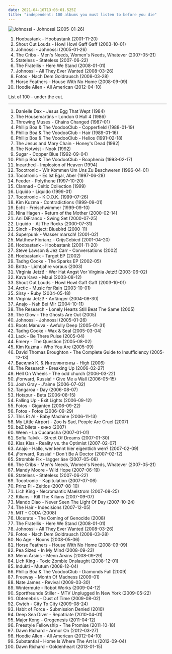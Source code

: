 ```yaml
---
date: 2021-04-10T13:03:01.525Z
title: "independent: 100 albums you must listen to before you die"
---
```

![Johnossi - Johnossi (2005-01-26)](http://coverartarchive.org/release/364e35ec-623f-3ee6-afe8-9259dbf1cb24/20163135224-500.jpg "Johnossi - Johnossi (2005-01-26)")
<ol class="albums">
<li data-cover="http://coverartarchive.org/release/b410dac5-6c06-4864-add3-5f317058f30f/24917496645-500.jpg" data-tags="rock, alternative rock" role="button">Hoobastank - Hoobastank (2001-11-20)</li>
<li data-cover="https://img.discogs.com/6GJfVqXu_BJ_fRyCbg5ue7oXqlI=/fit-in/208x208/filters:strip_icc():format(jpeg):mode_rgb():quality(90)/discogs-images/R-4383615-1363448225-9578.jpeg.jpg" data-tags="indie, swedish, indie rock" role="button">Shout Out Louds - Howl Howl Gaff Gaff (2003-10-01)</li>
<li data-cover="http://coverartarchive.org/release/364e35ec-623f-3ee6-afe8-9259dbf1cb24/20163135224-500.jpg" data-tags="indie, rock" role="button">Johnossi - Johnossi (2005-01-26)</li>
<li data-cover="http://coverartarchive.org/release/d3bcc9c4-179f-4810-92a8-99cb4e58a520/8765400755-500.jpg" data-tags="indie rock" role="button">The Cribs - Men's Needs, Women's Needs, Whatever (2007-05-21)</li>
<li data-cover="http://coverartarchive.org/release/3e23b9fc-89c4-48c4-b1d3-bd26122c628d/11720822356-500.jpg" data-tags="trip-hop, electronic" role="button">Stateless - Stateless (2007-06-22)</li>
<li data-cover="http://coverartarchive.org/release/a7cc45cd-0290-4178-8123-817ed02baca8/3470357156-500.jpg" data-tags="indie rock, rock, indie" role="button">The Fratellis - Here We Stand (2008-01-01)</li>
<li data-cover="http://coverartarchive.org/release/819ef756-2c61-473a-907e-d9e75b3808b8/3366556888-500.jpg" data-tags="indie, alternative, indie rock" role="button">Johnossi - All They Ever Wanted (2008-03-26)</li>
<li data-cover="https://img.discogs.com/qzlW8t5AFmKYH4gFc8H440mJfUo=/fit-in/456x408/filters:strip_icc():format(jpeg):mode_rgb():quality(90)/discogs-images/R-2054920-1261748799.jpeg.jpg" data-tags="indie" role="button">Fotos - Nach Dem Goldrausch (2008-03-28)</li>
<li data-cover="http://coverartarchive.org/release/4c13817e-a16c-47d6-85ab-aa6f6d826705/24225147925-500.jpg" data-tags="indie" role="button">Horse Feathers - House With No Home (2008-09-09)</li>
<li data-cover="http://coverartarchive.org/release/f7b8fff0-445f-48ad-9b66-4e48c4060b4f/5507996174-500.jpg" data-tags="rap" role="button">Hoodie Allen - All American (2012-04-10)</li>
</ol>
List of 100 - under the cut.
<!-- more -->

_________________

<ol class="albums">
<li data-cover="https://img.discogs.com/7gDztmVRgut4B89yBgnrRVQWpIg=/fit-in/428x600/filters:strip_icc():format(jpeg):mode_rgb():quality(90)/discogs-images/R-4729781-1424187856-3633.jpeg.jpg" data-tags="experimental" role="button">
Danielle Dax - Jesus Egg That Wept (1984)
</li>
<li data-cover="http://coverartarchive.org/release/758017e0-f7de-49da-aa31-cbc80ea2e0e0/3059717757-500.jpg" data-tags="80s" role="button">
The Housemartins - London 0 Hull 4 (1986)
</li>
<li data-cover="https://img.discogs.com/_HRhhmWjplKSBgdVEFJ_IXg4X6c=/fit-in/600x600/filters:strip_icc():format(jpeg):mode_rgb():quality(90)/discogs-images/R-549629-1371665714-4574.jpeg.jpg" data-tags="intense, independent, throwing music" role="button">
Throwing Muses - Chains Changed (1987-01)
</li>
<li data-cover="https://img.discogs.com/33QUfNjNMaDEs8i7O_1yYasvRUI=/fit-in/600x524/filters:strip_icc():format(jpeg):mode_rgb():quality(90)/discogs-images/R-196988-1617547549-8693.jpeg.jpg" data-tags="indie, rock, alternative, alternative rock, experimental, indie rock, new wave, avantgarde, german, independent, cd-sammlung" role="button">
Phillip Boa & The VoodooClub - Copperfield (1988-01-19)
</li>
<li data-cover="http://coverartarchive.org/release/f699fc1d-dbad-4678-9ad9-55be25b4a4a8/12675048585-500.jpg" data-tags="indie, alternative" role="button">
Phillip Boa & The VoodooClub - Hair (1989-01-16)
</li>
<li data-cover="http://coverartarchive.org/release/d44523f5-6b8f-47d6-9d81-f9a6d546d771/12675036875-500.jpg" data-tags="indie, rock, alternative, alternative rock, experimental, indie rock, new wave, 90s, german, independent" role="button">
Phillip Boa & The VoodooClub - Helios (1991-02-18)
</li>
<li data-cover="https://img.discogs.com/UMBJGIOlHKIlyuDcv3xQGsGIxKA=/fit-in/600x583/filters:strip_icc():format(jpeg):mode_rgb():quality(90)/discogs-images/R-15177157-1587702788-9526.jpeg.jpg" data-tags="shoegaze, alternative rock" role="button">
The Jesus and Mary Chain - Honey's Dead (1992)
</li>
<li data-cover="http://coverartarchive.org/release/b374a467-ff3c-42b5-938b-9320e96c617b/15060246726-500.jpg" data-tags="indie rock" role="button">
The Notwist - Nook (1992)
</li>
<li data-cover="http://coverartarchive.org/release/b68bd93e-0b34-41b8-8e63-540836e863f0/3020420613-500.jpg" data-tags="90s" role="button">
Sugar - Copper Blue (1992-09-04)
</li>
<li data-cover="https://img.discogs.com/33QUfNjNMaDEs8i7O_1yYasvRUI=/fit-in/600x524/filters:strip_icc():format(jpeg):mode_rgb():quality(90)/discogs-images/R-196988-1617547549-8693.jpeg.jpg" data-tags="indie" role="button">
Phillip Boa & The VoodooClub - Boaphenia (1993-02-17)
</li>
<li data-cover="http://coverartarchive.org/release/ba1646d0-9b8e-4a1b-9dc0-6ec4d4b19b58/15587476491-500.jpg" data-tags="melodic death metal" role="button">
Inearthed - Implosion of Heaven (1994)
</li>
<li data-cover="https://img.discogs.com/Q6Kr9R7vXlK--09-qCNVsRRrxVo=/fit-in/600x597/filters:strip_icc():format(jpeg):mode_rgb():quality(90)/discogs-images/R-915754-1189951397.jpeg.jpg" data-tags="hamburger schule" role="button">
Tocotronic - Wir Kommen Um Uns Zu Beschweren (1996-04-01)
</li>
<li data-cover="https://img.discogs.com/rj3yPSvVgGuvJNC6KgtoVxPFxrE=/fit-in/600x597/filters:strip_icc():format(jpeg):mode_rgb():quality(90)/discogs-images/R-4237498-1359367332-4939.jpeg.jpg" data-tags="indie, rock" role="button">
Tocotronic - Es Ist Egal, Aber (1997-06-28)
</li>
<li data-cover="http://coverartarchive.org/release/5d67c139-642e-4aa6-bcac-dcf022cf31e0/15594351546-500.jpg" data-tags="rock" role="button">
Feeder - Polythene (1997-10-20)
</li>
<li data-cover="http://coverartarchive.org/release/0acd0176-2439-4f7e-8dff-90fe721c09d3/7782868668-500.jpg" data-tags="celtic" role="button">
Clannad - Celtic Collection (1999)
</li>
<li data-cover="http://coverartarchive.org/release/30fa2fdf-76f8-3f81-a910-5e09083ce984/6374526773-500.jpg" data-tags="alternative rock" role="button">
Liquido - Liquido (1999-01)
</li>
<li data-cover="https://img.discogs.com/C1yPzphGYKvGK2o9XDSgwn9Uleg=/fit-in/600x526/filters:strip_icc():format(jpeg):mode_rgb():quality(90)/discogs-images/R-1277187-1543532413-5368.jpeg.jpg" data-tags="indie" role="button">
Tocotronic - K.O.O.K. (1999-07-26)
</li>
<li data-cover="http://coverartarchive.org/release/a1e0b1b8-1f67-4d9a-830d-787f97a9c3a6/5920697946-500.jpg" data-tags="female vocalists" role="button">
Kim Kuzma - Contradictions (1999-09-01)
</li>
<li data-cover="http://coverartarchive.org/release/e9bac38b-523d-47c9-bbae-2f71630e310a/14910566886-500.jpg" data-tags="pop, echt, german" role="button">
Echt - Freischwimmer (1999-09-10)
</li>
<li data-cover="http://coverartarchive.org/release/e5a1c3ac-48a8-43bc-9351-8a8e2f165ce7/15176633516-500.jpg" data-tags="punk rock" role="button">
Nina Hagen - Return of the Mother (2000-02-14)
</li>
<li data-cover="http://coverartarchive.org/release/bddcc35b-0c2a-400e-85f5-5ae247470852/5112221388-500.jpg" data-tags="ani difranco" role="button">
Ani DiFranco - Swing Set (2000-07-25)
</li>
<li data-cover="https://img.discogs.com/NmDgct-0LisXaDG0qHAfCIuKfJQ=/fit-in/600x600/filters:strip_icc():format(jpeg):mode_rgb():quality(90)/discogs-images/R-367448-1260021660.jpeg.jpg" data-tags="indie, pop, rock, 00s, english, independent, liquido, superspringsummer, cd-sammlung" role="button">
Liquido - At The Rocks (2000-07-31)
</li>
<li data-cover="http://coverartarchive.org/release/f63fb048-025e-4e6d-a84c-5ba1b3d2ce9c/17554691886-500.jpg" data-tags="indie, rock, alternative, independent, pennsylvania" role="button">
Sinch - Project: Bluebird (2000-11)
</li>
<li data-cover="https://img.discogs.com/9is2WPiWkRw5_9HgrMcVniiSzic=/fit-in/600x602/filters:strip_icc():format(jpeg):mode_rgb():quality(90)/discogs-images/R-600019-1522585455-5691.jpeg.jpg" data-tags="indie pop, independent" role="button">
Superpunk - Wasser marsch! (2001-02)
</li>
<li data-cover="https://via.placeholder.com/450" data-tags="ambient" role="button">
Matthew Florianz - GrijsGebied (2001-04-20)
</li>
<li data-cover="http://coverartarchive.org/release/b410dac5-6c06-4864-add3-5f317058f30f/24917496645-500.jpg" data-tags="rock, alternative rock" role="button">
Hoobastank - Hoobastank (2001-11-20)
</li>
<li data-cover="https://img.discogs.com/jrAOZB2xCAUGFipUQCFULfwyJWU=/fit-in/316x301/filters:strip_icc():format(jpeg):mode_rgb():quality(90)/discogs-images/R-11421244-1518678871-5018.jpeg.jpg" data-tags="jazz, instrumental, ambient, piano, mellow, independent, duets, featuring bass, featuring looping, featuring piano" role="button">
Steve Lawson & Jez Carr - Conversations (2002)
</li>
<li data-cover="http://coverartarchive.org/release/4e9b7001-9773-44a6-9ad9-5a8034cb6914/2415885439-500.jpg" data-tags="hoobastank" role="button">
Hoobastank - Target EP (2002)
</li>
<li data-cover="https://img.discogs.com/e-3mXETEvABewX2vx-QwqkU_UHE=/fit-in/353x356/filters:strip_icc():format(jpeg):mode_rgb():quality(90)/discogs-images/R-3284056-1323895991.jpeg.jpg" data-tags="jazzy pop" role="button">
Tadhg Cooke - The Sparks EP (2002-05)
</li>
<li data-cover="https://img.discogs.com/FIzBpyfghRgblRvYdRTZXe9jrx0=/fit-in/600x530/filters:strip_icc():format(jpeg):mode_rgb():quality(90)/discogs-images/R-1977021-1256245367.jpeg.jpg" data-tags="indie, alternative, alternative rock, indie rock, guitar, deutsch, german, berlin, deutschsprachig, indierock, underground, perlen deutschsprachiger popmusik, independent, great songs, favourite artists, favourite bands, german artists, like it, classic album, german bands, deutschsprachige musik, genial, german indie, fuck it all, alternative and indie, deutschsprachiges, german independent, excellent lyrics, perfekte texte, gitarrenmusik, lieblingsalben, einfach die besten, deutschsprachig und grandios, meine kleine welt, einfach die groessten, auf meiner festplatte, in meinem plattenschrank" role="button">
Britta - Lichtjahre voraus (2003)
</li>
<li data-cover="http://coverartarchive.org/release/de0aba33-defb-4e4d-8b95-2d499c0b3ec0/3333205469-500.jpg" data-tags="pop, deutsch, german" role="button">
Virginia Jetzt! - Wer Hat Angst Vor Virginia Jetzt! (2003-06-02)
</li>
<li data-cover="https://img.discogs.com/2cxRiEqAJ2T-iWf8dtjKjlusy24=/fit-in/280x277/filters:strip_icc():format(jpeg):mode_rgb():quality(90)/discogs-images/R-240308-1110736203.jpg.jpg" data-tags="independent, alternative soul, lms artist, west yorkshire, spokojne" role="button">
Kava Kava - Maui (2003-08-12)
</li>
<li data-cover="https://img.discogs.com/6GJfVqXu_BJ_fRyCbg5ue7oXqlI=/fit-in/208x208/filters:strip_icc():format(jpeg):mode_rgb():quality(90)/discogs-images/R-4383615-1363448225-9578.jpeg.jpg" data-tags="indie, swedish, indie rock" role="button">
Shout Out Louds - Howl Howl Gaff Gaff (2003-10-01)
</li>
<li data-cover="https://img.discogs.com/Aw6jGBRGiClMUr4q8_3lGs2S0Ro=/fit-in/480x462/filters:strip_icc():format(jpeg):mode_rgb():quality(90)/discogs-images/R-8573537-1464317671-3385.jpeg.jpg" data-tags="indie, canada, calm, acoustic, canadian, singer, guitar, songwriter, winter, loop, cold, rain, lonely, vancouver, independent, arctic, layered, indie-canada, i wanna hear it" role="button">
Arctic - Music for Rain (2003-10-01)
</li>
<li data-cover="https://img.discogs.com/bgrg2gm1OygFnL3o9TwZN2xLN34=/fit-in/500x500/filters:strip_icc():format(jpeg):mode_rgb():quality(90)/discogs-images/R-800346-1160071314.jpeg.jpg" data-tags="indie, female, soul, new york, female vocals, independent, good music, non-riaa, lesser known yet streamable, gregory nash" role="button">
Sirsy - Ruby (2004-05-18)
</li>
<li data-cover="http://coverartarchive.org/release/8831ba18-6e18-4289-b215-97607fcce406/12547390168-500.jpg" data-tags="deutsch" role="button">
Virginia Jetzt! - Anfänger (2004-08-30)
</li>
<li data-cover="http://coverartarchive.org/release/dd89e8b2-d1ef-4138-87fa-3090283ecd09/24474790892-500.jpg" data-tags="german" role="button">
Anajo - Nah Bei Mir (2004-10-11)
</li>
<li data-cover="https://img.discogs.com/XbpUadGs_ILLFkx-J_H1RCWl7Y8=/fit-in/600x600/filters:strip_icc():format(jpeg):mode_rgb():quality(90)/discogs-images/R-659541-1296783059.jpeg.jpg" data-tags="pop, alternative, indie rock, independent, leeds, lms artist, west yorkshire" role="button">
The Research - Lonely Hearts Still Beat The Same (2005)
</li>
<li data-cover="https://img.discogs.com/UJe3SUojhgwIAMLgjpY94okoDh8=/fit-in/600x450/filters:strip_icc():format(jpeg):mode_rgb():quality(90)/discogs-images/R-4166398-1537950001-3960.jpeg.jpg" data-tags="rock, soul, punk, hardcore, indie rock, ska, ska punk, boston, ska-punk, independent, neo soul, neo-soul, skacore, massachusetts, quincy" role="button">
The Glow - The Ghosts Are Out (2005)
</li>
<li data-cover="http://coverartarchive.org/release/364e35ec-623f-3ee6-afe8-9259dbf1cb24/20163135224-500.jpg" data-tags="indie, rock" role="button">
Johnossi - Johnossi (2005-01-26)
</li>
<li data-cover="http://coverartarchive.org/release/a7a4036c-7b50-3fb9-9139-0c08ed283dbe/4524314703-500.jpg" data-tags="hip-hop" role="button">
Roots Manuva - Awfully Deep (2005-01-31)
</li>
<li data-cover="http://coverartarchive.org/release/adba79eb-a415-37ab-9958-e868612249b8/6388496470-500.jpg" data-tags="indie pop, tadhg cooke" role="button">
Tadhg Cooke - Wax & Seal (2005-03-04)
</li>
<li data-cover="http://coverartarchive.org/release/fb6ead49-5a5f-4bbc-a63b-a9c54dc4685c/9371569294-500.jpg" data-tags="post-hardcore" role="button">
Lack - Be There Pulse (2005-04)
</li>
<li data-cover="http://coverartarchive.org/release/a7337747-fa84-4d3f-aa12-e53ad43cf745/4889657836-500.jpg" data-tags="emo, christian, emocore, rock, post-hardcore" role="button">
Emery - The Question (2005-08-02)
</li>
<li data-cover="https://img.discogs.com/Yh4_hjK9k6gq_S5VDcDvTR7IiTk=/fit-in/482x474/filters:strip_icc():format(jpeg):mode_rgb():quality(90)/discogs-images/R-8756929-1597417923-9466.jpeg.jpg" data-tags="female, pop, indie pop, female vocalists, dance, canada, canadian, vancouver, kick-ass singers" role="button">
Kim Kuzma - Who You Are (2005-09)
</li>
<li data-cover="https://img.discogs.com/9vKu5Q4C19LIxfCv-VXltAkv8Bs=/fit-in/493x500/filters:strip_icc():format(jpeg):mode_rgb():quality(90)/discogs-images/R-743647-1156013986.jpeg.jpg" data-tags="folk, avant-folk" role="button">
David Thomas Broughton - The Complete Guide to Insufficiency (2005-12-13)
</li>
<li data-cover="https://img.discogs.com/H5DvQW_nv2es-RFHS6h_xS5WDhU=/fit-in/600x598/filters:strip_icc():format(jpeg):mode_rgb():quality(90)/discogs-images/R-4600018-1380884435-5113.jpeg.jpg" data-tags="russian, independent, russian rock, art-rock, free download, russian songwriter, free mp3" role="button">
Василий К. & Интеллигенты - High (2006)
</li>
<li data-cover="http://coverartarchive.org/release/0f768b23-31c9-405a-98d7-ff92ce9b9498/19881567102-500.jpg" data-tags="pop, british, indie rock, twee, twee as fuck, independent, leeds, lms artist, west yorkshire, i should check out, teacup, xavi best of 2006" role="button">
The Research - Breaking Up (2006-02-27)
</li>
<li data-cover="https://img.discogs.com/42_OxsybCfNTvgAOAT20IVyJ4OI=/fit-in/300x300/filters:strip_icc():format(jpeg):mode_rgb():quality(90)/discogs-images/R-3250665-1322381207.jpeg.jpg" data-tags="indie, alternative rock, independent, i downloaded, playrec" role="button">
Hell On Wheels - The odd church (2006-03-22)
</li>
<li data-cover="http://coverartarchive.org/release/747f5ed3-350f-487e-8253-10318c205e6d/20615014643-500.jpg" data-tags="alternative" role="button">
¡Forward, Russia! - Give Me a Wall (2006-05-15)
</li>
<li data-cover="https://img.discogs.com/rgyxxzKhQZcpmow0ciW_ga3jx6w=/fit-in/600x542/filters:strip_icc():format(jpeg):mode_rgb():quality(90)/discogs-images/R-13639908-1558078532-8160.jpeg.jpg" data-tags="indie, acoustic, guitar" role="button">
Josh Gray - J'aime (2006-07-02)
</li>
<li data-cover="https://img.discogs.com/RhiJ07cegXiFdqO-bwO-3L-GST8=/fit-in/150x150/filters:strip_icc():format(jpeg):mode_rgb():quality(90)/discogs-images/R-1030118-1185957694.jpeg.jpg" data-tags="metal, independent, leeds, lms artist, west yorkshire" role="button">
Tangaroa - Day (2006-08-07)
</li>
<li data-cover="https://img.discogs.com/bX__werl5UulpJOjIWrbKPqDK6k=/fit-in/600x600/filters:strip_icc():format(jpeg):mode_rgb():quality(90)/discogs-images/R-11812319-1522797050-7414.jpeg.jpg" data-tags="indie, rock, indy, independent, podsafe, discoverockult" role="button">
Hotspur - Beta (2006-08-15)
</li>
<li data-cover="http://coverartarchive.org/release/34674812-212e-4ab6-bd87-6c9f370858da/4786446537-500.jpg" data-tags="alternative rock, remix" role="button">
Falling Up - Exit Lights (2006-09-12)
</li>
<li data-cover="https://img.discogs.com/hwppNeodbGUOmobp4zMpjR1iz5o=/fit-in/300x249/filters:strip_icc():format(jpeg):mode_rgb():quality(90)/discogs-images/R-834520-1175612604.jpeg.jpg" data-tags="indie, rock, german, independent, singles i own" role="button">
Fotos - Giganten (2006-09-22)
</li>
<li data-cover="http://coverartarchive.org/release/8e399300-e2d0-4836-ade1-67783e8aba6c/1594214502-500.jpg" data-tags="german" role="button">
Fotos - Fotos (2006-09-29)
</li>
<li data-cover="https://via.placeholder.com/450" data-tags="lms artist" role="button">
This Et Al - Baby Machine (2006-11-13)
</li>
<li data-cover="http://coverartarchive.org/release/b64fb215-d1ff-4927-83e8-a1770c2ccf86/17158665020-500.jpg" data-tags="indie pop, twee pop, sigh and swoon in equal measure, independent, summer 2009, hongkong, twee twee twiddle-lee-dee" role="button">
My Little Airport - Zoo Is Sad, People Are Cruel (2007)
</li>
<li data-cover="https://img.discogs.com/GOr3a8Pygb_BmeDqJStUVaK0HwA=/fit-in/600x595/filters:strip_icc():format(jpeg):mode_rgb():quality(90)/discogs-images/R-9101757-1547585715-9438.jpeg.jpg" data-tags="russian, independent, belarus, minsk, free mp3" role="button">
beZ bileta - кино (2007)
</li>
<li data-cover="http://coverartarchive.org/release/2c208157-8a62-4859-8cb5-4c9b10b07b85/12882342362-500.jpg" data-tags="alternative" role="button">
Ween - La Cucaracha (2007-01-01)
</li>
<li data-cover="http://coverartarchive.org/release/5f9405ff-d9b6-4c12-89c5-97dbe28ad50b/5817073783-500.jpg" data-tags="swedish, female vocalists, singer-songwriter" role="button">
Sofia Talvik - Street Of Dreams (2007-01-30)
</li>
<li data-cover="https://img.discogs.com/_5gq4yfLva5ANSdponrD5c18aCs=/fit-in/600x600/filters:strip_icc():format(jpeg):mode_rgb():quality(90)/discogs-images/R-1862295-1538229572-5521.jpeg.jpg" data-tags="indie, indie rock, progressive" role="button">
Kiss Kiss - Reality vs. the Optimist (2007-02-07)
</li>
<li data-cover="http://coverartarchive.org/release/52604dc8-beb5-45e6-b491-f6d34f7c8a95/24463988060-500.jpg" data-tags="german" role="button">
Anajo - Hallo, wer kennt hier eigentlich wen? (2007-02-09)
</li>
<li data-cover="https://via.placeholder.com/450" data-tags="british, alternative" role="button">
¡Forward, Russia! - Don't Be A Doctor (2007-02-12)
</li>
<li data-cover="http://coverartarchive.org/release/769367f8-965f-45a5-aa77-3bd5e0a1c714/1087994923-500.jpg" data-tags="indie, rock, punk, alternative, sad, dark, new wave, post-punk, postpunk, independent, fully downloadable albums, fully streamable ep which i have streamed fully, wave-rock" role="button">
Stromble Fix - lägger äse (2007-05-08)
</li>
<li data-cover="http://coverartarchive.org/release/d3bcc9c4-179f-4810-92a8-99cb4e58a520/8765400755-500.jpg" data-tags="indie rock" role="button">
The Cribs - Men's Needs, Women's Needs, Whatever (2007-05-21)
</li>
<li data-cover="http://coverartarchive.org/release/3526110d-6477-4902-a0ef-3665092572f3/7360520040-500.jpg" data-tags="female vocalists" role="button">
Mandy Moore - Wild Hope (2007-06-19)
</li>
<li data-cover="http://coverartarchive.org/release/3e23b9fc-89c4-48c4-b1d3-bd26122c628d/11720822356-500.jpg" data-tags="trip-hop, electronic" role="button">
Stateless - Stateless (2007-06-22)
</li>
<li data-cover="http://coverartarchive.org/release/d17bfe8d-b962-4fa5-bf71-efbe76a201ce/4817979360-500.jpg" data-tags="indie, deutsch, german, hamburger schule" role="button">
Tocotronic - Kapitulation (2007-07-06)
</li>
<li data-cover="https://img.discogs.com/U-qwxWpP9TV19e6DdXHJ_mC5V7Y=/fit-in/600x600/filters:strip_icc():format(jpeg):mode_rgb():quality(90)/discogs-images/R-1982844-1256598993.jpeg.jpg" data-tags="deutschrap" role="button">
Prinz Pi - Zeitlos (2007-08-10)
</li>
<li data-cover="http://coverartarchive.org/release/0debf772-61e5-3443-b81f-3ff3ac5d1c0e/27312620895-500.jpg" data-tags="thrash metal" role="button">
Lich King - Necromantic Maelstrom (2007-08-25)
</li>
<li data-cover="http://coverartarchive.org/release/9e6302a7-65a8-4c77-a66f-e51584e4ed20/4785551575-500.jpg" data-tags="rock, indie rock, indie" role="button">
Kilians - Kill The Kilians (2007-09-07)
</li>
<li data-cover="https://img.discogs.com/tJGMqIxNxnhloum4lYPfINf0Psg=/fit-in/600x599/filters:strip_icc():format(jpeg):mode_rgb():quality(90)/discogs-images/R-1709880-1457801507-2650.jpeg.jpg" data-tags="indie rock, swedish" role="button">
Mando Diao - Never Seen The Light Of Day (2007-10-24)
</li>
<li data-cover="https://via.placeholder.com/450" data-tags="lms artist" role="button">
The Hair - Indecisions (2007-12-05)
</li>
<li data-cover="https://img.discogs.com/dK92xqoNNknuwz6VQOUaJYO94ck=/fit-in/300x300/filters:strip_icc():format(jpeg):mode_rgb():quality(90)/discogs-images/R-1407630-1217199005.jpeg.jpg" data-tags="electronic, indie, punk, alternative, post-punk, deutsch, elektro, underground, perlen deutschsprachiger popmusik, independent, german indie, deutschsprachiges, german independent, haute areal, deutschsprachig und grandios" role="button">
MIT - CODA (2008)
</li>
<li data-cover="http://coverartarchive.org/release/345906a5-ecba-4172-ad79-b894710317bf/13821519038-500.jpg" data-tags="metal, new zealand, death metal, compilation, independent, technical death metal, 2000s, brutal death metal, demo, enhanced, new zealand metal, self-released, demo cd, 2000s metal, new zealand death metal, 2000s death metal, reissued, multiple releases under same name, deep send records, deepsend records, jamie saint merat, michael hoggard, the flood records, james boid, 2004 metal, 2004 death metal, 2004 technical death metal, 2000s technical death metal" role="button">
Ulcerate - The Coming of Genocide (2008)
</li>
<li data-cover="http://coverartarchive.org/release/a7cc45cd-0290-4178-8123-817ed02baca8/3470357156-500.jpg" data-tags="indie rock, rock, indie" role="button">
The Fratellis - Here We Stand (2008-01-01)
</li>
<li data-cover="http://coverartarchive.org/release/819ef756-2c61-473a-907e-d9e75b3808b8/3366556888-500.jpg" data-tags="indie, alternative, indie rock" role="button">
Johnossi - All They Ever Wanted (2008-03-26)
</li>
<li data-cover="https://img.discogs.com/qzlW8t5AFmKYH4gFc8H440mJfUo=/fit-in/456x408/filters:strip_icc():format(jpeg):mode_rgb():quality(90)/discogs-images/R-2054920-1261748799.jpeg.jpg" data-tags="indie" role="button">
Fotos - Nach Dem Goldrausch (2008-03-28)
</li>
<li data-cover="https://via.placeholder.com/450" data-tags="noise rock, indie" role="button">
No Age - Nouns (2008-05-06)
</li>
<li data-cover="http://coverartarchive.org/release/4c13817e-a16c-47d6-85ab-aa6f6d826705/24225147925-500.jpg" data-tags="indie" role="button">
Horse Feathers - House With No Home (2008-09-09)
</li>
<li data-cover="https://via.placeholder.com/450" data-tags="electronic, electronica, trip-hop, indie, alternative, female vocalists, downtempo, germany, trip hop, independent" role="button">
Pea Sized - In My Mind (2008-09-23)
</li>
<li data-cover="http://coverartarchive.org/release/96ae80ee-2c31-4d14-982c-acbc6016dd80/5843634399-500.jpg" data-tags="pop, rock, iceland, free mp3" role="button">
Menn Ársins - Menn Ársins (2008-09-29)
</li>
<li data-cover="https://img.discogs.com/gvmcYRRbCZyrXZ8Wn5eBawhZuJ0=/fit-in/600x597/filters:strip_icc():format(jpeg):mode_rgb():quality(90)/discogs-images/R-3795077-1446816038-3682.jpeg.jpg" data-tags="thrash metal" role="button">
Lich King - Toxic Zombie Onslaught (2008-12-01)
</li>
<li data-cover="https://img.discogs.com/hNM097o0PvJLvLxtOAt2N6FDENY=/fit-in/599x599/filters:strip_icc():format(jpeg):mode_rgb():quality(90)/discogs-images/R-1886740-1265741641.jpeg.jpg" data-tags="progressive rock" role="button">
Indukti - Mutum (2008-12-04)
</li>
<li data-cover="http://coverartarchive.org/release/8b81cf65-d31a-404c-baad-29ef4db618c9/18948962644-500.jpg" data-tags="indie, rock, punk, alternative, indie rock, singer-songwriter, german, 00s, independent" role="button">
Phillip Boa & The VoodooClub - Diamonds Fall (2009)
</li>
<li data-cover="http://coverartarchive.org/release/0c9d59a9-b98d-4853-a754-6de37d5d087b/3838432495-500.jpg" data-tags="east coast, independent, to discover, banger, street album" role="button">
Freeway - Month Of Madness (2009-01)
</li>
<li data-cover="https://img.discogs.com/HrGQw8XZbJHTwaAT-LToRxH0A2s=/fit-in/500x492/filters:strip_icc():format(jpeg):mode_rgb():quality(90)/discogs-images/R-7524999-1443283459-8513.jpeg.jpg" data-tags="soul, british, funk, retro, r&b, independent, classic songs" role="button">
Nate James - Revival (2009-03-30)
</li>
<li data-cover="https://img.discogs.com/E6kbyKAr4dcNNFrujhourFAxq5I=/fit-in/600x605/filters:strip_icc():format(jpeg):mode_rgb():quality(90)/discogs-images/R-701785-1459701171-9155.mpo.jpg" data-tags="indie, math rock, independent, math pop, leeds, lms artist, west yorkshire" role="button">
Wintermute - Robot Works (2009-04-12)
</li>
<li data-cover="http://coverartarchive.org/release/61fc2733-07da-44c9-b2fe-5669e497e1ae/21816596593-500.jpg" data-tags="mtv unplugged" role="button">
Sportfreunde Stiller - MTV Unplugged In New York (2009-05-22)
</li>
<li data-cover="https://img.discogs.com/1P7ObKIu4kbJLzYoCkaNUYmar8Q=/fit-in/600x595/filters:strip_icc():format(jpeg):mode_rgb():quality(90)/discogs-images/R-2487391-1286728423.jpeg.jpg" data-tags="melodic death metal" role="button">
Obtenebris - Dust of Time (2009-08-02)
</li>
<li data-cover="https://img.discogs.com/EEGvZmGcZ9aQCsLEjTgCuLjikR8=/fit-in/350x350/filters:strip_icc():format(jpeg):mode_rgb():quality(90)/discogs-images/R-3078485-1314693230.jpeg.jpg" data-tags="chillout, electronic, electronica, trip-hop, indie, chill, alternative, experimental, female vocalists, post-rock, downtempo, australian, dark, new wave, indietronica, minimal, dreamy, lounge, trip hop, mellow, ethereal, folktronica, chilled, post rock, triphop, female vocals, australia, female vocalist, ballad, lesser known yet streamable artists, female singer, independent, female fronted electro, alternative female vocalists, artists who are lastfm users, elektro target, pixies palace, chez musinum, central point, vocal electronica, network, vocal electronic, alt-electro, 21stcentury, cybermusic, dementio13, melancholy lounge, pixieguts, aeo, preset, independent artists, free mp3 artist radio, dandelion radio, ide, alternative female vocalist" role="button">
Cwtch - City To City (2009-08-24)
</li>
<li data-cover="https://img.discogs.com/xIbEMDf_-k7HBbNYcIelWqt0WUY=/fit-in/466x475/filters:strip_icc():format(jpeg):mode_rgb():quality(90)/discogs-images/R-15556140-1593550031-4995.jpeg.jpg" data-tags="metal, brutal, unsigned, unhinged, swinging, chicago, independent, badass, incredible, empowering, groove metal, face melting, elite, power groove, lesson, junior, jason, sanctity, sepultura like, pantera like, slipknot like, bigtruck, push beyond, krankenstein, declaring war, my reign" role="button">
Habit of Force - Submission Denied (2010)
</li>
<li data-cover="https://img.discogs.com/Nb9JqIJQBgHeP6UvOQosofmdoFQ=/fit-in/600x545/filters:strip_icc():format(jpeg):mode_rgb():quality(90)/discogs-images/R-8133211-1455758123-4607.jpeg.jpg" data-tags="vorgemerkt" role="button">
Deep Sea Diver - Repatriate (2010-04-01)
</li>
<li data-cover="http://coverartarchive.org/release/aec19256-0ba9-4405-a824-a1afd24ef6a4/2634085061-500.jpg" data-tags="doom metal, stoner metal, independent, april, cdr, april 2011, instrumental stoner metal, april 12,  2011,  ep, april 12th" role="button">
Major Kong - Orogenesis (2011-04-12)
</li>
<li data-cover="https://img.discogs.com/n8z66ZpPAYB9SbtoWiyMyQyIH1Y=/fit-in/555x553/filters:strip_icc():format(jpeg):mode_rgb():quality(90)/discogs-images/R-3215116-1320803969.jpeg.jpg" data-tags="peace, los angeles, underground, independent, goodlife, aceyalone, project blowed, rifleman, fun to skateboard to, freestyle fellowship, excellent lyricism, myka 9, self jupiter, hines, volume 10, leimert park, goodlife mcs, j-smoov, jsmoovinleimert, kaos network, king badru, leimert park tow, mikah -9, mikah nine, open-mi" role="button">
Freestyle Fellowship - The Promise (2011-10-18)
</li>
<li data-cover="https://img.discogs.com/uXdqMJaLF5u8nUhHbf4IFjAq-Sc=/fit-in/500x500/filters:strip_icc():format(jpeg):mode_rgb():quality(90)/discogs-images/R-3599447-1336862945-7292.jpeg.jpg" data-tags="independent, sublime, incredible, stunning, brilliant lyrics, 2012 albums, we need armor" role="button">
Dawn Richard - Armor On (2012-03-27)
</li>
<li data-cover="http://coverartarchive.org/release/f7b8fff0-445f-48ad-9b66-4e48c4060b4f/5507996174-500.jpg" data-tags="rap" role="button">
Hoodie Allen - All American (2012-04-10)
</li>
<li data-cover="http://coverartarchive.org/release/0771462b-a4a1-429d-9504-50f1e7152d2d/1983036073-500.jpg" data-tags="hip-hop, soul, hiphop, underground, dmv, independent, jazz-hop, baltimore, maryland, qn5 music, extended famm, qn5, eric lau, substantial, oddisee, mello music group, the plague, algorythm, slopfunkdust, surock, the stuyvesants" role="button">
Substantial - Home Is Where The Art Is (2012-09-04)
</li>
<li data-cover="https://img.discogs.com/KVpsP9-6zOBwMJPQZtSdoPVMUkQ=/fit-in/550x550/filters:strip_icc():format(jpeg):mode_rgb():quality(90)/discogs-images/R-4646666-1370964984-9011.jpeg.jpg" data-tags="pop, soul, ethereal, rnb, independent, sublime, stunning, grammy worthy, goldenheart" role="button">
Dawn Richard - Goldenheart (2013-01-15)
</li>
</ol>